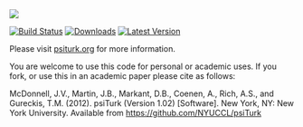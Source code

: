 <img src="https://www.psiturk.org/static/images/psiturk_logo.jpg">

[![Build Status](https://travis-ci.org/NYUCCL/psiTurk.png?branch=dev)](https://travis-ci.org/NYUCCL/psiTurk)
[![Downloads](https://pypip.in/d/psiturk/badge.png)](https://pypi.python.org/pypi/psiturk/)
[![Latest Version](https://pypip.in/v/psiturk/badge.png)](https://pypi.python.org/pypi/psiturk/)

Please visit [psiturk.org](https://psiturk.org) for more information.


You are welcome to use this code for personal or academic uses. If you fork,
or use this in an academic paper please cite as follows:

McDonnell, J.V., Martin, J.B., Markant, D.B., Coenen, A., Rich, A.S., and Gureckis, T.M. 
(2012). psiTurk (Version 1.02) [Software]. New York, NY: New York University. 
Available from https://github.com/NYUCCL/psiTurk



